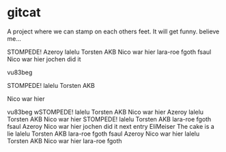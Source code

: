 # gitcat
A project where we can stamp on each others feet.
It will get funny. believe me...


STOMPEDE! Azeroy lalelu Torsten AKB Nico war hier lara-roe fgoth 
fsaul Nico war hier jochen did it






vu83beg

STOMPEDE! lalelu
Torsten AKB

Nico war hier












vu83beg
wSTOMPEDE! lalelu
Torsten AKB
Nico war hier
Azeroy lalelu Torsten AKB Nico war hier
STOMPEDE! lalelu Torsten AKB lara-roe fgoth fsaul Azeroy Nico war hier jochen did it
next entry EliMeiser The cake is a lie lalelu Torsten AKB lara-roe fgoth fsaul Azeroy Nico war hier lalelu Torsten AKB Nico war hier lara-roe fgoth 
